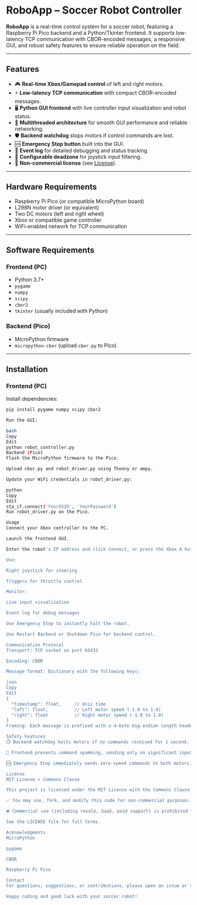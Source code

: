 ﻿# RoboApp – Soccer Robot Controller

**RoboApp** is a real-time control system for a soccer robot, featuring a Raspberry Pi Pico backend and a Python/Tkinter frontend. It supports low-latency TCP communication with CBOR-encoded messages, a responsive GUI, and robust safety features to ensure reliable operation on the field.

---

## Features

- 🎮 **Real-time Xbox/Gamepad control** of left and right motors.
- ⚡ **Low-latency TCP communication** with compact CBOR-encoded messages.
- 🖥️ **Python GUI frontend** with live controller input visualization and robot status.
- 🧵 **Multithreaded architecture** for smooth GUI performance and reliable networking.
- 🛡️ **Backend watchdog** stops motors if control commands are lost.
- 🆘 **Emergency Stop button** built into the GUI.
- 🧾 **Event log** for detailed debugging and status tracking.
- 🎯 **Configurable deadzone** for joystick input filtering.
- 🚫 **Non-commercial license** (see [License](#license)).

---

## Hardware Requirements

- Raspberry Pi Pico (or compatible MicroPython board)
- L298N motor driver (or equivalent)
- Two DC motors (left and right wheel)
- Xbox or compatible game controller
- WiFi-enabled network for TCP communication

---

## Software Requirements

### Frontend (PC)
- Python 3.7+
- `pygame`
- `numpy`
- `scipy`
- `cbor2`
- `tkinter` (usually included with Python)

### Backend (Pico)
- MicroPython firmware
- `micropython-cbor` (upload `cbor.py` to Pico)

---

## Installation

### Frontend (PC)
Install dependencies:
```bash
pip install pygame numpy scipy cbor2

Run the GUI:

bash
Copy
Edit
python robot_controller.py
Backend (Pico)
Flash the MicroPython firmware to the Pico.

Upload cbor.py and robot_driver.py using Thonny or ampy.

Update your WiFi credentials in robot_driver.py:

python
Copy
Edit
sta_if.connect('YourSSID', 'YourPassword')
Run robot_driver.py on the Pico.

Usage
Connect your Xbox controller to the PC.

Launch the frontend GUI.

Enter the robot's IP address and click Connect, or press the Xbox A button.

Use:

Right joystick for steering

Triggers for throttle control

Monitor:

Live input visualization

Event log for debug messages

Use Emergency Stop to instantly halt the robot.

Use Restart Backend or Shutdown Pico for backend control.

Communication Protocol
Transport: TCP socket on port 65432

Encoding: CBOR

Message format: Dictionary with the following keys:

json
Copy
Edit
{
  "timestamp": float,     // Unix time
  "left": float,          // Left motor speed (-1.0 to 1.0)
  "right": float          // Right motor speed (-1.0 to 1.0)
}
Framing: Each message is prefixed with a 4-byte big-endian length header.

Safety Features
⏱️ Backend watchdog halts motors if no commands received for 1 second.

🚫 Frontend prevents command spamming, sending only on significant input changes.

🆘 Emergency Stop immediately sends zero-speed commands to both motors.

License
MIT License + Commons Clause

This project is licensed under the MIT License with the Commons Clause restriction.

✅ You may use, fork, and modify this code for non-commercial purposes.

❌ Commercial use (including resale, SaaS, paid support) is prohibited without a separate commercial license.

See the LICENSE file for full terms.

Acknowledgments
MicroPython

pygame

CBOR

Raspberry Pi Pico

Contact
For questions, suggestions, or contributions, please open an issue or submit a pull request.

Happy coding and good luck with your soccer robot!
